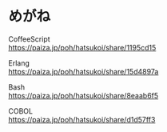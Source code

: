めがね
======


CoffeeScript  
https://paiza.jp/poh/hatsukoi/share/1195cd15  
  
  
Erlang  
https://paiza.jp/poh/hatsukoi/share/15d4897a  
  
  
Bash  
https://paiza.jp/poh/hatsukoi/share/8eaab6f5  
  
  
COBOL  
https://paiza.jp/poh/hatsukoi/share/d1d57ff3  
